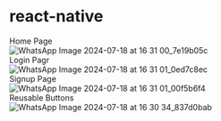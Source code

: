 # react-native
Home Page<BR>
![WhatsApp Image 2024-07-18 at 16 31 00_7e19b05c](https://github.com/user-attachments/assets/55b88ba0-1f80-473b-913e-ee8b705a508e)<br>
Login Pagr<br>
![WhatsApp Image 2024-07-18 at 16 31 01_0ed7c8ec](https://github.com/user-attachments/assets/9224982a-fbb0-4677-8b99-04f02a945ccb)<br>
Signup Page<BR>
![WhatsApp Image 2024-07-18 at 16 31 01_00f5b6f4](https://github.com/user-attachments/assets/68160b36-1bab-4cea-80ec-de09c0557783)<br>
Reusable Buttons<BR>
![WhatsApp Image 2024-07-18 at 16 30 34_837d0bab](https://github.com/user-attachments/assets/0a4deb2d-0109-4371-b796-8f7ae7d61e56)<br>

